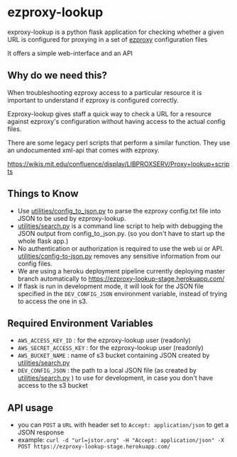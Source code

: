 # ezproxy-lookup
exproxy-lookup is a python flask application for checking whether
a given URL is configured for proxying in a set of [ezproxy](https://www.oclc.org/en/ezproxy.html) configuration files

It offers a simple web-interface and an API

## Why do we need this?
When troubleshooting ezproxy access to a particular resource it is important to understand if ezproxy is configured correctly.

Ezproxy-lookup gives staff a quick way to check a URL for a resource against ezproxy's configuration without having access to the actual config files.

There are some legacy perl scripts that perform a similar function. They use an undocumented xml-api that comes with ezproxy.

https://wikis.mit.edu/confluence/display/LIBPROXSERV/Proxy+lookup+scripts

## Things to Know
- Use [utilities/config_to_json.py](https://github.com/MITLibraries/ezproxy-lookup/blob/master/utilities/config_to_json.py) to parse the ezproxy config.txt file into JSON to be used by ezproxy-lookup. 
- [utilities/search.py](https://github.com/MITLibraries/ezproxy-lookup/blob/master/utilities/search.py) is a command line script to help with debugging the JSON output from config_to_json.py. (so you don't have to start up the whole flask app.)
- No authentication or authorization is required to use the web ui or API. [utilities/config-to-json.py](https://github.com/MITLibraries/ezproxy-lookup/blob/master/utilities/config-to-json.py) removes any sensitive information from our config files. 
- We are using a heroku deployment pipeline currently deploying master branch automatically to https://ezproxy-lookup-stage.herokuapp.com/
- If flask is run in development mode, it will look for the JSON file specified in the `DEV_CONFIG_JSON` environment variable, instead of trying to access the one in s3. 

## Required Environment Variables
- `AWS_ACCESS_KEY_ID` : for the ezproxy-lookup user (readonly)
- `AWS_SECRET_ACCESS_KEY` : for the ezproxy-lookup user (readonly)
- `AWS_BUCKET_NAME` : name of s3 bucket containing JSON created by [utilities/search.py](https://github.com/MITLibraries/ezproxy-lookup/blob/master/utilities/config_to_json.py)
- `DEV_CONFIG_JSON` : the path to a local JSON file (as created by [utilities/search.py](https://github.com/MITLibraries/ezproxy-lookup/blob/master/utilities/config_to_json.py) ) to use for development, in case you don't have access to the s3 bucket 


## API usage
- you can `POST` a `URL` with header set to `Accept: application/json` to get a JSON response
- example: `curl -d "url=jstor.org" -H "Accept: application/json" -X POST https://ezproxy-lookup-stage.herokuapp.com/`
